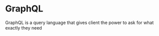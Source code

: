 # GraphQL

GraphQL is a query language that gives client the power to ask for what exactly they need 
